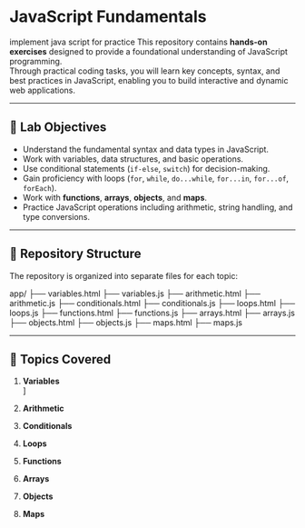 # JavaScript Fundamentals
implement java script for practice
This repository contains **hands-on exercises** designed to provide a foundational understanding of JavaScript programming.  
Through practical coding tasks, you will learn key concepts, syntax, and best practices in JavaScript, enabling you to build interactive and dynamic web applications.

---

## 📌 Lab Objectives
- Understand the fundamental syntax and data types in JavaScript.  
- Work with variables, data structures, and basic operations.  
- Use conditional statements (`if-else`, `switch`) for decision-making.  
- Gain proficiency with loops (`for`, `while`, `do...while`, `for...in`, `for...of`, `forEach`).  
- Work with **functions**, **arrays**, **objects**, and **maps**.  
- Practice JavaScript operations including arithmetic, string handling, and type conversions.

---

## 📂 Repository Structure
The repository is organized into separate files for each topic:

app/
├── variables.html
├── variables.js
├── arithmetic.html
├── arithmetic.js
├── conditionals.html
├── conditionals.js
├── loops.html
├── loops.js
├── functions.html
├── functions.js
├── arrays.html
├── arrays.js
├── objects.html
├── objects.js
├── maps.html
├── maps.js

---
## 📝 Topics Covered
1. **Variables**  
   ]
2. **Arithmetic**  
   
3. **Conditionals**  
4. **Loops**  
5. **Functions**  
 
6. **Arrays**  

7. **Objects**  
  
8. **Maps**  
